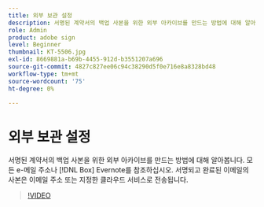 ```yaml
---
title: 외부 보관 설정
description: 서명된 계약서의 백업 사본을 위한 외부 아카이브를 만드는 방법에 대해 알아봅니다.
role: Admin
product: adobe sign
level: Beginner
thumbnail: KT-5506.jpg
exl-id: 8669881a-b69b-4455-912d-b3551207a696
source-git-commit: 4827c827ee06c94c38290d5f0e716e8a8328bd48
workflow-type: tm+mt
source-wordcount: '75'
ht-degree: 0%

---
```


# 외부 보관 설정

서명된 계약서의 백업 사본을 위한 외부 아카이브를 만드는 방법에 대해 알아봅니다. 모든 e-메일 주소나 [!DNL Box] Evernote를 참조하십시오. 서명되고 완료된 이메일의 사본은 이메일 주소 또는 지정한 클라우드 서비스로 전송됩니다.

>[!VIDEO](https://video.tv.adobe.com/v/3409072?hidetitle=true)